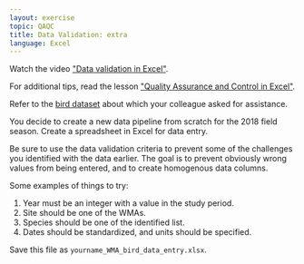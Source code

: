 ```yaml
---
layout: exercise
topic: QAQC
title: Data Validation: extra
language: Excel
---
```


<!--
exercise from https://github.com/ericlind/data-mgmt-4-biologists/blob/gh-pages/exercises/Data-entry-validation-in-excel.md
-->

Watch the video ["Data validation in Excel"](https://www.youtube.com/watch?v=nMxl1_NAcxc).

For additional tips, read the lesson ["Quality Assurance and Control in Excel"](https://datacarpentry.org/spreadsheet-ecology-lesson/04-quality-control/).

Refer to the [bird dataset](https://ericlind.github.io/data-mgmt-4-biologists/data/bird-data.xlsx) about
which your colleague asked for assistance.

You decide to create a new data pipeline from scratch for the 2018
field season. Create a spreadsheet in Excel for data entry.

Be sure to use the data validation criteria to prevent some of the
challenges you identified with the data earlier. The goal is
to prevent obviously wrong values from being entered, and
to create homogenous data columns.

Some examples of things to try:

1. Year must be an integer with a value in the study period.
2. Site should be one of the WMAs.
3. Species should be one of the identified list.
4. Dates should be standardized, and units should be specified.

Save this file as `yourname_WMA_bird_data_entry.xlsx`.

